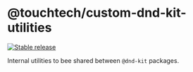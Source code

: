 # @touchtech/custom-dnd-kit-utilities

[![Stable release](https://img.shields.io/npm/v/@touchtech/custom-dnd-kit-utilities.svg)](https://npm.im/@touchtech/custom-dnd-kit-sortable)

Internal utilities to bee shared between `@dnd-kit` packages.

